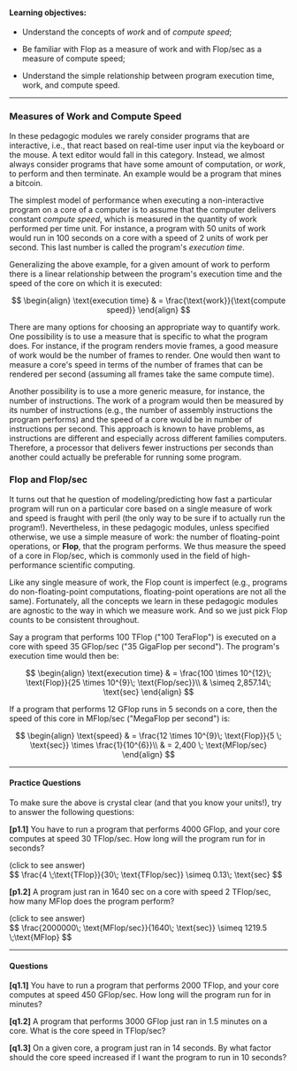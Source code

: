 
#### Learning objectives:

  - Understand the concepts of *work* and of *compute speed*;

  - Be familiar with Flop as a measure of work and with Flop/sec
    as a measure of compute speed;

  - Understand the simple relationship between program execution time, 
    work, and compute speed.

---


### Measures of Work and Compute Speed

In these pedagogic modules we rarely consider programs that are
interactive, i.e., that react based on real-time user input via the
keyboard or the mouse. A text editor would fall in this category. Instead,
we almost always consider programs that have some amount of computation,
or *work*, to perform and then terminate. An example would be a program
that mines a bitcoin.

The simplest model of performance when executing a non-interactive program
on a core of a computer is to assume that the computer delivers constant
*compute speed*, which is measured in the quantity of work performed per
time unit. For instance, a program with 50 units of work would run in 100
seconds on a core with a speed of 2 units of work per second.
 This last number is called the program's
*execution time*.

Generalizing the above example, for a given amount of work to
perform there is a linear relationship between the program's execution
time and the speed of the core on which it is executed:

$$
\begin{align}
\text{execution time} & = \frac{\text{work}}{\text{compute speed}}
\end{align}     
$$

There are many options for choosing an appropriate way to quantify work.
One possibility is to use a measure that is specific to what the program
does. For instance, if the program renders movie frames, a good measure of
work would be the number of frames to render.  One would then want to measure a
core's speed in terms of the number of frames that can be rendered per second
(assuming all frames take the same compute time). 

Another possibility is to use a more generic measure, for instance, the
number of instructions.  The work of a program would then be measured by
its number of instructions (e.g., the number of assembly instructions the
program performs) and the speed of a core would be in number of
instructions per second. This approach is known to have problems, as
instructions are different and especially across different families
computers. Therefore, a processor that delivers fewer instructions per
seconds than another could actually be preferable for running some program.


### Flop and Flop/sec

It turns out that he question of modeling/predicting how fast a particular
program will run on a particular core based on a single measure of work and
speed is fraught with peril (the only way to be sure if to actually run the
program!). Nevertheless, in these pedagogic modules, unless specified
otherwise, we use a simple measure of work: the number of floating-point
operations, or **Flop**, that the program performs.  We thus measure the
speed of a core in Flop/sec, which is commonly used in the field of
high-performance scientific computing.

Like any single measure of work, the Flop count is imperfect (e.g.,
programs do non-floating-point computations, floating-point operations are
not all the same).  Fortunately, all the concepts we learn in these
pedagogic modules are agnostic to the way in which we measure work. And so
we just pick Flop counts to be consistent throughout.


Say a program that performs 100 TFlop ("100 TeraFlop") is executed 
on a core with speed 35 GFlop/sec ("35 GigaFlop per second"). The
program's execution time would then be:

$$
\begin{align}
 \text{execution time} & = \frac{100 \times 10^{12}\; \text{Flop}}{25 \times 10^{9}\; \text{Flop/sec}}\\
   & \simeq 2,857.14\; \text{sec}
\end{align}
$$  

If a program that performs 12 GFlop runs in 5 seconds on a core, then the speed of this core in MFlop/sec ("MegaFlop per second") is:

$$
\begin{align}
 \text{speed} & = \frac{12 \times 10^{9}\; \text{Flop}}{5 \; \text{sec}} \times \frac{1}{10^{6}}\\
       & = 2,400 \; \text{MFlop/sec}
\end{align}
$$  


---

#### Practice Questions

To make sure the above is crystal clear (and that you know your units!), try to answer the following questions:

**[p1.1]** You have to run a program that performs 4000 GFlop, and your
core computes at speed 30 TFlop/sec. How long will the program run for in seconds?

<div class="ui accordion fluid">
  <div class="title">
    <i class="dropdown icon"></i>
    (click to see answer)
  </div>
  <div markdown="1" class="ui segment content">
   $$ \frac{4 \;\text{TFlop}}{30\; \text{TFlop/sec}} \simeq 0.13\; \text{sec}   $$
  </div>
</div>

<p> </p>

**[p1.2]** A program just ran in 1640 sec on a core with speed 2 TFlop/sec, 
how many MFlop does the program perform?
<div class="ui accordion fluid">
  <div class=" title">
    <i class="dropdown icon"></i>
    (click to see answer)
  </div>
  <div markdown="1" class="ui segment content">
   $$ \frac{2000000\; \text{MFlop/sec}}{1640\; \text{sec}} \simeq 1219.5 \;\text{MFlop} $$
  </div>
</div>

---

#### Questions


**[q1.1]** You have to run a program that performs 2000 TFlop, and your
core computes at speed 450 GFlop/sec. How long will the program run for in minutes?

**[q1.2]** A program that performs 3000 GFlop just ran in 1.5 minutes on a core. What is the
core speed in TFlop/sec? 

**[q1.3]** On a given core, a program just ran in 14 seconds. By what factor should the core speed
increased if I want the program to run in 10 seconds?









